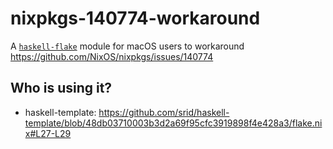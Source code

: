 # nixpkgs-140774-workaround

A [`haskell-flake`](https://github.com/srid/haskell-flake) module for macOS users to workaround https://github.com/NixOS/nixpkgs/issues/140774

## Who is using it?

- haskell-template: https://github.com/srid/haskell-template/blob/48db03710003b3d2a69f95cfc3919898f4e428a3/flake.nix#L27-L29

